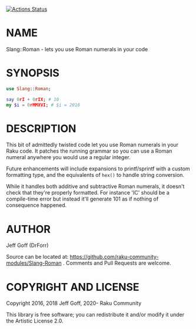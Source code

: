 [![Actions Status](https://github.com/raku-community-modules/Slang-Roman/workflows/test/badge.svg)](https://github.com/raku-community-modules/Slang-Roman/actions)

NAME
====

Slang::Roman - lets you use Roman numerals in your code

SYNOPSIS
========

```raku
use Slang::Roman;

say 0rI + 0rIX; # 10
my $i = 0rMMXVI; # $i = 2016
```

DESCRIPTION
===========

This bit of admittedly twisted code let you use Roman numerals in your Raku code. It patches the running grammar so you can use a Roman numeral anywhere you would use a regular integer.

Future enhancements will include expansions to printf/sprintf with a custom formatting type, and the equivalents of `hex()` to handle string conversion.

While it handles both additive and subtractive Roman numerals, it doesn't check that they're properly formatted. For instance 'IC' should be a compile-time error but instead it'll generate 101 as if nothing of consequence happened.

AUTHOR
======

Jeff Goff (DrForr)

Source can be located at: https://github.com/raku-community-modules/Slang-Roman . Comments and Pull Requests are welcome.

COPYRIGHT AND LICENSE
=====================

Copyright 2016, 2018 Jeff Goff, 2020- Raku Community

This library is free software; you can redistribute it and/or modify it under the Artistic License 2.0.

